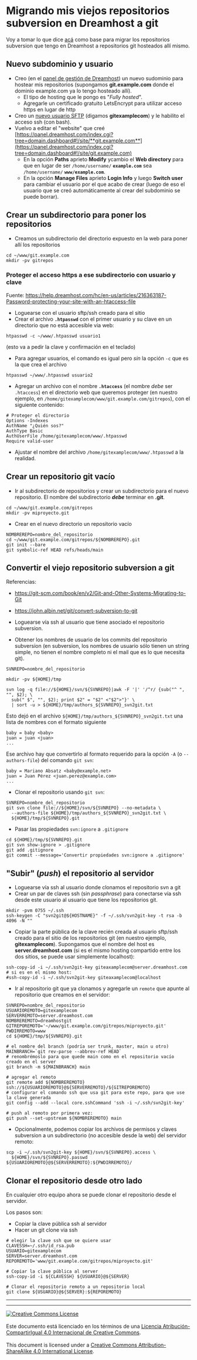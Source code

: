 # Migrando mis viejos repositorios subversion en Dreamhost a git

Voy a tomar lo que dice
[acá](https://help.dreamhost.com/hc/en-us/articles/216445197-Pushing-your-local-Git-repository-to-a-DreamHost-server-Linux-Mac-OS-X)
como base para migrar los repositorios subversion que tengo en Dreamhost a
repositorios git hosteados allí mismo.

## Nuevo subdominio y usuario

* Creo (en el [panel de gestión de
Dreamhost](https://panel.dreamhost.com/index.cgi?tree=domain.dashboard)) un
nuevo sudominio para hostear mis repositorios (supongamos **git.example.com**
donde el dominio example.com ya lo tengo hosteado allí).
  * El tipo de hosting que le pongo es "_Fully hosted_".
  * Agregarle un certificado gratuito LetsEncrypt para utilizar acceso https en
lugar de http
* Creo un [nuevo usuario
SFTP](https://panel.dreamhost.com/index.cgi?tree=users.dashboard) (digamos
**gitexamplecom**) y le habilito el acceso ssh (con bash).
* Vuelvo a editar el "website" que creé 
[https://panel.dreamhost.com/index.cgi?tree=domain.dashboard#!/site/**git.example.com**](https://panel.dreamhost.com/index.cgi?tree=domain.dashboard#!/site/git.example.com)
  * En la opción **Paths** aprieto **Modify** ycambio el **Web directory** para
que en lugar de ser `/home/username/` **`example.com`** sea `/home/username/`
**`www/example.com`**.
  * En la opción **Manage Files** aprieto **Login Info** y luego **Switch user**
para cambiar el usuario por el que acabo de crear (luego de eso el usuario que
se creó automáticamente al crear del subdominio se puede borrar).

## Crear un subdirectorio para poner los repositorios

* Creamos un subdirectorio del directorio expuesto en la web para poner allí los
repositorios
```
cd ~/www/git.example.com
mkdir -pv gitrepos
```

### Proteger el acceso https a ese subdirectorio con usuario y clave

Fuente: https://help.dreamhost.com/hc/en-us/articles/216363187-Password-protecting-your-site-with-an-htaccess-file

* Loguearse con el usuario sftp/ssh creado para el sitio
* Crear el archivo **`.htpasswd`** con el primer usuario y su clave en un
directorio que no está accesible via web:
```
htpasswd -c ~/www/.htpasswd usuario1
```
  (esto va a pedir la clave y confirmación en el teclado)
* Para agregar usuarios, el comando es igual pero _sin_ la opción `-c` que es la
que crea el archivo
```
htpasswd ~/www/.htpasswd usuario2
```
* Agregar un archivo con el nombre **`.htaccess`** (el nombre _debe_ ser
`.htaccess`) en el directorio web que queremos proteger (en nuestro ejemplo, en
`/home/gitexamplecom/www/git.example.com/gitrepos`), con el siguiente contenido:
```
# Proteger el directorio
Options -Indexes
AuthName "¿Quién sos?"
AuthType Basic
AuthUserFile /home/gitexamplecom/www/.htpasswd
Require valid-user
```
* Ajustar el nombre del archivo `/home/gitexamplecom/www/.htpasswd` a la
realidad.

## Crear un repositorio git vacío

* Ir al subdirectorio de repositorios y crear un subdirectorio para el nuevo
repositorio. El nombre del subdirectorio **_debe_** terminar en **.git**.
```
cd ~/www/git.example.com/gitrepos
mkdir -pv miproyecto.git
```

* Crear en el nuevo directorio un repositorio vacío
```
NOMBREREPO=nombre_del_repositorio
cd ~/www/git.example.com/gitrepos/${NOMBREREPO}.git
git init --bare
git symbolic-ref HEAD refs/heads/main
```

## Convertir el viejo repositorio subversion a git

Referencias:
* https://git-scm.com/book/en/v2/Git-and-Other-Systems-Migrating-to-Git
* https://john.albin.net/git/convert-subversion-to-git

* Loguearse vía ssh al usuario que tiene asociado el repositorio subversion.
* Obtener los nombres de usuario de los commits del repositorio subversion (en
subversion, los nombres de usuario sólo tienen un string simple, no tienen el
nombre completo ni el mail que es lo que necesita git).
```
SVNREPO=nombre_del_repositorio

mkdir -pv ${HOME}/tmp

svn log -q file://${HOME}/svn/${SVNREPO}|awk -F '|' '/^r/ {sub("^ ", "", $2); \
  sub(" $", "", $2); print $2" = "$2" <"$2">"}' \
  | sort -u > ${HOME}/tmp/authors_${SVNREPO}_svn2git.txt
```
Esto dejó en el archivo `${HOME}/tmp/authors_${SVNREPO}_svn2git.txt` una lista
de nombres con el formato siguiente
```
baby = baby <baby>
juan = juan <juan>
...
```
Ese archivo hay que convertirlo al formato requerido para la opción `-A` (o
`--authors-file`) del comando `git svn`:
```
baby = Mariano Absatz <baby@example.net>
juan = Juan Pérez <juan.perez@example.com>
...
```

* Clonar el repositorio usando `git svn`:
```
SVNREPO=nombre_del_repositorio
git svn clone file://${HOME}/svn/${SVNREPO} --no-metadata \
  --authors-file ${HOME}/tmp/authors_${SVNREPO}_svn2git.txt \
  ${HOME}/tmp/${SVNREPO}.git
```

* Pasar las propiedades `svn:ignore` a `.gitignore`
```
cd ${HOME}/tmp/${SVNREPO}.git
git svn show-ignore > .gitignore
git add .gitignore
git commit --message='Convertir propiedades svn:ignore a .gitignore'
```

## "Subir" (_push_) el repositorio al servidor

* Loguearse vía ssh al usuario donde clonamos el repositorio svn a git
* Crear un par de claves ssh (sin _passphrase_) para conectarse vía ssh desde
este usuario al usuario que tiene los repositorios git.
```
mkdir -pvm 0755 ~/.ssh
ssh-keygen -C "svn2git@${HOSTNAME}" -f ~/.ssh/svn2git-key -t rsa -b 4096 -N ""
```
* Copiar la parte pública de la clave recién creada al usuario sftp/ssh creado
para el sitio de los repositorios git (en nuestro ejemplo, **gitexamplecom**).
Supongamos que el nombre del host es **server.dreamhost.com** (si es el mismo
hosting compartido entre los dos sitios, se puede usar simplemente localhost):
```
ssh-copy-id -i ~/.ssh/svn2git-key giteaxamplecom@server.dreamhost.com
# si es en el mismo host:
#ssh-copy-id -i ~/.ssh/svn2git-key giteaxamplecom@localhost
```
* Ir al repositorio git que ya clonamos y agregarle un `remote` que apunte al
repositorio que creamos en el servidor:
```
SVNREPO=nombre_del_repositorio
USUARIOREMOTO=gitexamplecom
SERVERREMOTO=server.dreamhost.com
NOMBREREMOTO=dreamhostgit
GITREPOREMOTO='~/www/git.example.com/gitrepos/miproyecto.git'
PWDIRREMOTO=www
cd ${HOME}/tmp/${SVNREPO}.git

# el nombre del branch (podría ser trunk, master, main u otro)
MAINBRANCH=`git rev-parse --abbrev-ref HEAD`
# renombrémoslo para que quede main como en el repositorio vacío creado en el server
git branch -m ${MAINBRANCH} main

# agregar el remoto
git remote add ${NOMBREREMOTO} ssh://${USUARIOREMOTO}@${SERVERREMOTO}/${GITREPOREMOTO}
# configurar el comando ssh que usa git para este repo, para que use la clave generada
git config --add --local core.sshCommand 'ssh -i ~/.ssh/svn2git-key'

# push al remoto por primera vez:
git push --set-upstream ${NOMBREREMOTO} main
```
* Opcionalmente, podemos copiar los archivos de permisos y claves subversion a
un subdirectorio (no accesible desde la web) del servidor remoto:
```
scp -i ~/.ssh/svn2git-key ${HOME}/svn/${SVNREPO}.access \
  ${HOME}/svn/${SVNREPO}.passwd ${USUARIOREMOTO}@${SERVERREMOTO}:${PWDIRREMOTO}/
```

## Clonar el repositorio desde otro lado

En cualquier otro equipo ahora se puede clonar el repositorio desde el servidor.

Los pasos son:
* Copiar la clave pública ssh al servidor
* Hacer un git clone via ssh
```
# elegir la clave ssh que se quiere usar
CLAVESSH=~/.ssh/id_rsa.pub
USUARIO=gitexamplecom
SERVER=server.dreamhost.com
REPOREMOTO='www/git.example.com/gitrepos/miproyecto.git'

# Copiar la clave pública al server
ssh-copy-id -i ${CLAVESSH} ${USUARIO}@${SERVER}

# Clonar el repositorio remoto a un repositorio local
git clone ${USUARIO}@${SERVER}:${REPOREMOTO}
```

___
<!-- LICENSE -->
___
<a rel="licencia" href="https://creativecommons.org/licenses/by-sa/4.0/deed.es">
<img alt="Creative Commons License" style="border-width:0"
src="https://i.creativecommons.org/l/by-sa/4.0/88x31.png" /></a>
<br /><br />
Este documento está licenciado en los términos de una <a rel="licencia"
href="https://creativecommons.org/licenses/by-sa/4.0/deed.es">
Licencia Atribución-CompartirIgual 4.0 Internacional de Creative Commons</a>.
<br /><br />
This document is licensed under a <a rel="license" 
href="https://creativecommons.org/licenses/by-sa/4.0/deed.en">
Creative Commons Attribution-ShareAlike 4.0 International License</a>.
<!-- END --> 
